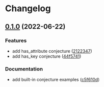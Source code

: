 # Changelog

## [0.1.0](https://github.com/artisanofcode/python-conjecture/compare/v0.0.3...v0.1.0) (2022-06-22)


### Features

* add has_attribute conjecture ([2122347](https://github.com/artisanofcode/python-conjecture/commit/2122347bc0c09d5b1e2a3b301578caaf370c2792))
* add has_key conjecture ([44f5741](https://github.com/artisanofcode/python-conjecture/commit/44f57415156a8aed31d5337a2857de5b6bb30061))


### Documentation

* add built-in conjecture examples ([c5f610d](https://github.com/artisanofcode/python-conjecture/commit/c5f610d80562a7315dbcd35a588bb17a95274bc2))

